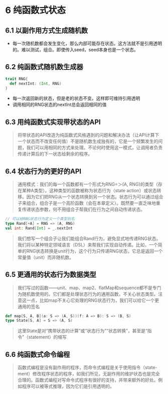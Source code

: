
# 6 纯函数式状态

## 6.1 以副作用方式生成随机数
- 每一次随机数都会发生变化，那么内部可能存在状态。这方法就不是引用透明的。难以测试，组合。即使传入seed，seed本身也是一个状态。

## 6.2 纯函数式随机数生成器
```scala
trait RNG{
  def nextInt: (Int, RNG)
}
```
- 每一次返回新的状态，但是老的状态不变。这样即可维持引用透明
- 调用相同的RNG状态的nextInt总会返回相同的值

## 6.3 用纯函数式实现带状态的API
> 将带状态的API改造为纯函数式风格遇到的问题和解决办法（让API计算下一个状态而不改变任何值）不是随机数生成独有的，它是一个频繁发生的问题，我们可以用相同的方式来处理。不论何时使用这一模式，让调用者负责传递计算后的下一状态给剩余的程序。

## 6.4 状态行为的更好的API
> 通用模式：我们的每一个函数都有一个形式为RNG=＞(A, RNG)的类型（存在某种A类型）。这种类型的函数被称为状态行为（state action）或状态转移。因为它们把RNG从一个状态转换到另一个状态。状态行为可以通过组合子来组合，组合子是一个高阶函数（会在本章定义）。既然要一直乏味地重复传递状态参数，何不用组合子帮我们在行为之间自动传递状态。

```scala
// 可以给RNG状态行为定义一个类型别名
type Rand[+A] = RNG => (A, RNG)
val int: Rand[Int] = _.nextInt
```

> 我们想写一个组合子让我们能组合Rand行为，避免显式地传递RNG状态。我们将以某种特定领域语言（DSL）来帮我们实现自动传递。比如，一个简单的RNG状态转换是unit行为，这个行为只传递RNG状态，它总是返回一个常量值（unit）而非随机数。

## 6.5 更通用的状态行为数据类型
> 我们写过的函数——unit、map、map2、flatMap和sequence都不是专门为随机数使用的。它们都是处理状态行为的通用函数，不关心状态类型。注意这一点，比如map不关心它处理的RNG状态行为，我们可以给它一个更通用的签名
```scala
def map[S, A, B](a: S => (A, S))(f: A => B): S => (B, S)
type State[S, A] = S => (A, S)
```
>这里State是对“携带状态的计算”或“状态行为”“状态转换”，甚至是“指令”（statement）的缩写

## 6.6 纯函数式命令编程
> 函数式编程是没有副作用的程序，而命令式编程是关于使用指令（state-ment）修改程序状态的程序，如我们所见，无副作用的维护状态也是完全合理的。函数式编程对写命令式程序有很好的支持，并带来额外的好处。例如程序可以被等式推理，因为它们是引用透明的。